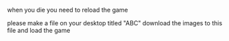 when you die you need to reload the game

please make a file on your desktop titled "ABC" download the images to this file and load the game
